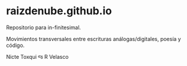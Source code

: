 # raizdenube.github.io

Repositorio para in-finitesimal. 

Movimientos transversales entre 
escrituras análogas/digitales, poesía y código.

Nicte Toxqui જ R Velasco